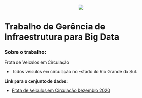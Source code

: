
<p align="center">
  <img src="/img/banner.png">
</p>

# Trabalho de Gerência de Infraestrutura para Big Data

### Sobre o trabalho:

Frota de Veiculos em Circulação

* Todos veículos em circulação no Estado do Rio Grande do Sul.


**Link para o conjunto de dados:**
* [Frota de Veiculos em Circulação Dezembro 2020](https://dados.rs.gov.br/dataset/frota-veiculos-em-circulacao/resource/85ea91f9-943b-43e0-bc1c-6570b4fcd565?inner_span=True)
